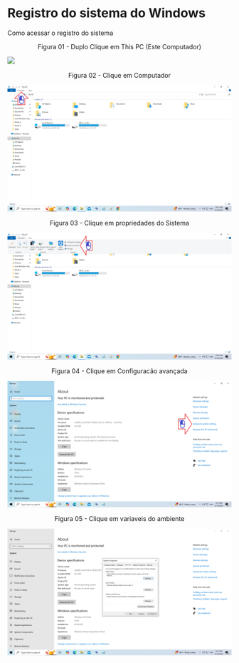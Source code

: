 # Registro do sistema do Windows

Como acessar o registro do sistema

<div align="center">
Figura 01 - Duplo Clique em This PC (Este Computador)
</div>

![](Imagens/Windows-Registro-Modo3-Img01.png)

<div align="center">
Figura 02 - Clique em Computador
</div>

![](Imagens/Windows-Registro-Modo3-Img02.png)

<div align="center">
Figura 03 - Clique em propriedades do Sistema
</div>

![](Imagens/Windows-Registro-Modo3-Img03.png)

<div align="center">
Figura 04 - Clique em Configuracão avançada
</div>

![](Imagens/Windows-Registro-Modo3-Img04.png)

<div align="center">
Figura 05 - Clique em variaveis do ambiente
</div>

![](Imagens/Windows-Registro-Modo3-Img05.png)